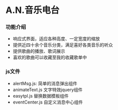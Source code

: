 # A.N.音乐电台

### 功能介绍

- 响应式界面，适应各种高度、一定宽度的缩放
- 提供近四十余个音乐分类，满足喜好各类音乐的听众
- 提供歌曲的播放、歌词展示
- 喜欢的歌曲可以收藏至我的收藏歌单中

### js文件

- alertMsg.js: 简单的消息弹出组件
- animateText.js 文字特效jquery组件
- easytpl.js 替换数据模板组件
- eventCenter.js 自定义消息中心组件